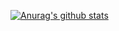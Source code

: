 [![Anurag's github stats](https://github-readme-stats.vercel.app/api?username=GKWenBo)](https://github.com/anuraghazra/github-readme-stats)

<!--
**GKWenBo/GKWenBo** is a ✨ _special_ ✨ repository because its `README.md` (this file) appears on your GitHub profile.

Here are some ideas to get you started:

- 🔭 I’m currently working on ...
- 🌱 I’m currently learning ...
- 👯 I’m looking to collaborate on ...
- 🤔 I’m looking for help with ...
- 💬 Ask me about ...
- 📫 How to reach me: ...
- 😄 Pronouns: ...
- ⚡ Fun fact: ...
-->
